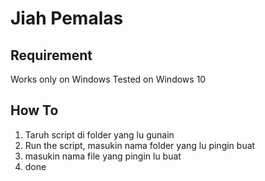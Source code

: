 # Jiah Pemalas

## Requirement
Works only on Windows
Tested on Windows 10 

## How To
1. Taruh script di folder yang lu gunain
2. Run the script, masukin nama folder yang lu pingin buat
3. masukin nama file yang pingin lu buat
4. done
